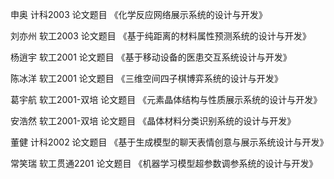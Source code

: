 申奥 计科2003 论文题目 《化学反应网络展示系统的设计与开发》

刘亦州 软工2003 论文题目 《基于纯距离的材料属性预测系统的设计与开发》

杨逍宇 软工2001 论文题目 《基于移动设备的医患交互系统设计与开发》

陈冰洋 软工2001 论文题目 《三维空间四子棋博弈系统的设计与开发》

葛宇航 软工2001-双培 论文题目 《元素晶体结构与性质展示系统的设计与开发》

安浩然 软工2001-双培 论文题目 《晶体材料分类识别系统的设计与开发》

董健 计科2002 论文题目 《基于生成模型的聊天表情创意与展示系统设计与开发》

常笑瑞 软工贯通2201 论文题目 《机器学习模型超参数调参系统的设计与开发》